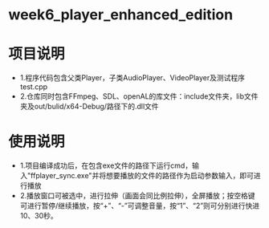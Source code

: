 # week6_player_enhanced_edition
# 项目说明
- 1.程序代码包含父类Player，子类AudioPlayer、VideoPlayer及测试程序test.cpp
- 2.仓库同时包含FFmpeg、SDL、openAL的库文件：include文件夹，lib文件夹及out/bulid/x64-Debug/路径下的.dll文件
# 使用说明
- 1.项目编译成功后，在包含exe文件的路径下运行cmd，输入"ffplayer_sync.exe"并将想要播放的文件的路径作为启动参数输入，即可进行播放
- 2.播放窗口可被选中，进行拉伸（画面会同比例拉伸），全屏播放；按空格键可进行暂停/继续播放，按“+”、“-”可调整音量，按“1”、“2”则可分别进行快进10、30秒。
